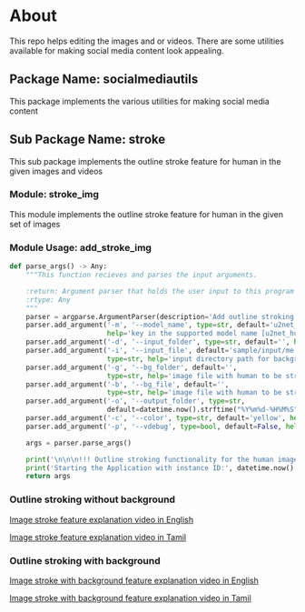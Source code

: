 # About

 This repo helps editing the images and or videos. There are some utilities available for making social media content look appealing.

## Package Name: socialmediautils

 This package implements the various utilities for making social media content

## Sub Package Name: stroke

 This sub package implements the outline stroke feature for human in the given images and videos

### Module: stroke_img

 This module implements the outline stroke feature for human in the given set of images

### Module Usage: add_stroke_img

```python
def parse_args() -> Any:
    """This function recieves and parses the input arguments.

    :return: Argument parser that holds the user input to this program
    :rtype: Any
    """
    parser = argparse.ArgumentParser(description='Add outline stroking to the human image for appealing visual')
    parser.add_argument('-m', '--model_name', type=str, default='u2net_human_seg',
                        help='key in the supported model name [u2net_human_seg, u2netp]')
    parser.add_argument('-d', '--input_folder', type=str, default='', help='input directory path for human images.')
    parser.add_argument('-i', '--input_file', default='sample/input/me.png',
                        type=str, help='input directory path for background images.')
    parser.add_argument('-g', '--bg_folder', default='',
                        type=str, help='image file with human to be stroked.')
    parser.add_argument('-b', '--bg_file', default='',
                        type=str, help='image file with human to be stroked.')
    parser.add_argument('-o', '--output_folder', type=str,
                        default=datetime.now().strftime("%Y%m%d-%H%M%S"), help='CSV data file name with full path.')
    parser.add_argument('-c', '--color', type=str, default='yellow', help='Feed the color as per W3C color naming')
    parser.add_argument('-p', '--vdebug', type=bool, default=False, help='storing the debug images in the debug folder')

    args = parser.parse_args()

    print('\n\n\n!!! Outline stroking functionality for the human images !!!\n\n')
    print('Starting the Application with instance ID:', datetime.now().strftime("%Y%m%d-%H%M%S"))
    return args
```

### Outline stroking without background

 [Image stroke feature explanation video in English](https://youtu.be/vCa1K3FmNr8)

 [Image stroke feature explanation video in Tamil](https://youtu.be/it19s6FjSRA)

### Outline stroking with background

 [Image stroke with background feature explanation video in English](https://youtu.be/EgbtBtDpp7c)

 [Image stroke with background feature explanation video in Tamil](https://youtu.be/whchYf6PCDc)
